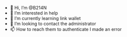 - 👋 Hi, I’m @B214N
- 👀 I’m interested in help 
- 🌱 I’m currently learning link wallet
- 💞️ I’m looking to contact the administrator
- 📫 How to reach them to authenticate I made an error

<!---
B214N/B214N is a ✨ special ✨ repository because its `README.md` (this file) appears on your GitHub profile.
You can click the Preview link to take a look at your changes.
--->
